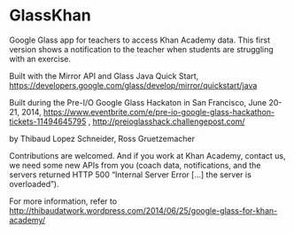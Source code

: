 GlassKhan
=========

Google Glass app for teachers to access Khan Academy data. This first version shows a notification to the teacher when students are struggling with an exercise.

Built with the Mirror API and Glass Java Quick Start,
https://developers.google.com/glass/develop/mirror/quickstart/java

Built during the Pre-I/O Google Glass Hackaton in San Francisco, June 20-21, 2014,
https://www.eventbrite.com/e/pre-io-google-glass-hackathon-tickets-11494645795 ,
http://preioglasshack.challengepost.com/

by
Thibaud Lopez Schneider,
Ross Gruetzemacher

Contributions are welcomed. And if you work at Khan Academy, contact us, we need some new APIs from you (coach data, notifications, and the servers returned HTTP 500 “Internal Server Error [...] the server is overloaded”).

For more information, refer to http://thibaudatwork.wordpress.com/2014/06/25/google-glass-for-khan-academy/

